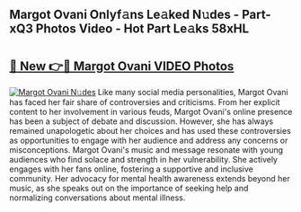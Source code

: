 ## Margot Ovani Onlyf𝚊ns Le𝚊ked N𝚞des - Part-xQ3 Photos Video - Hot Part Le𝚊ks 58xHL

# <h2><a href="http://ab32243.deff.icu/?id=Margot+Ovani">🔗 New 👉🔴 Margot Ovani VIDEO Photos</a></h2>

[![Margot Ovani N𝚞des](https://i.imgur.com/rIISA9y.gif)](http://ab32243.deff.icu/?id=Margot+Ovani)
Like many social media personalities, Margot Ovani has faced her fair share of controversies and criticisms. From her explicit content to her involvement in various feuds, Margot Ovani's online presence has been a subject of debate and discussion. However, she has always remained unapologetic about her choices and has used these controversies as opportunities to engage with her audience and address any concerns or misconceptions. Margot Ovani's music and message resonate with young audiences who find solace and strength in her vulnerability. She actively engages with her fans online, fostering a supportive and inclusive community. Her advocacy for mental health awareness extends beyond her music, as she speaks out on the importance of seeking help and normalizing conversations about mental illness.
